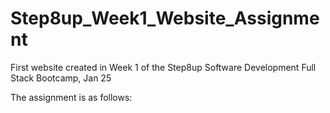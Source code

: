 # Step8up_Week1_Website_Assignment
First website created in Week 1 of the Step8up Software Development Full Stack Bootcamp, Jan 25

The assignment is as follows:


